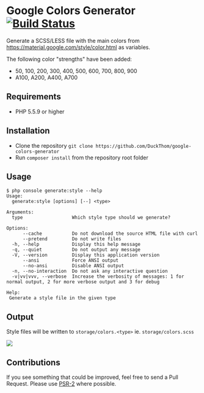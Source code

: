 # Google Colors Generator [![Build Status](https://travis-ci.org/DuckThom/google-colors-generator.svg?branch=master)](https://travis-ci.org/DuckThom/google-colors-generator)
Generate a SCSS/LESS file with the main colors from https://material.google.com/style/color.html as variables.

The following color "strengths" have been added:
- 50, 100, 200, 300, 400, 500, 600, 700, 800, 900
- A100, A200, A400, A700

## Requirements
- PHP 5.5.9 or higher

## Installation
- Clone the repository `git clone https://github.com/DuckThom/google-colors-generator`
- Run `composer install` from the repository root folder
 
## Usage
```
$ php console generate:style --help
Usage:
  generate:style [options] [--] <type>

Arguments:
  type                  Which style type should we generate?

Options:
      --cache           Do not download the source HTML file with curl
      --pretend         Do not write files
  -h, --help            Display this help message
  -q, --quiet           Do not output any message
  -V, --version         Display this application version
      --ansi            Force ANSI output
      --no-ansi         Disable ANSI output
  -n, --no-interaction  Do not ask any interactive question
  -v|vv|vvv, --verbose  Increase the verbosity of messages: 1 for normal output, 2 for more verbose output and 3 for debug

Help:
 Generate a style file in the given type
```

## Output
Style files will be written to `storage/colors.<type>` ie. `storage/colors.scss`

![](http://lunamoonfang.nl/s/jYsi2/full)

## Contributions

If you see something that could be improved, feel free to send a Pull Request.
Please use [PSR-2](http://www.php-fig.org/psr/psr-2/) where possible.
